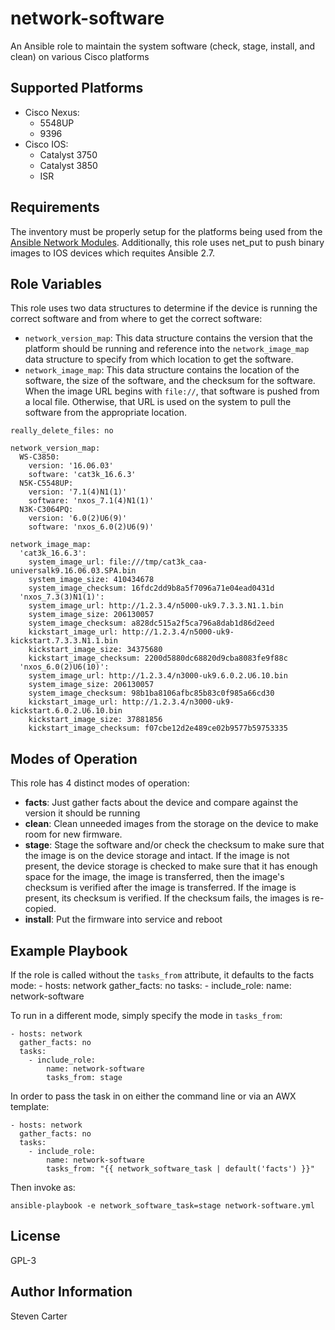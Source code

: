 # network-software

An Ansible role to maintain the system software (check, stage, install, and clean) on various Cisco platforms

## Supported Platforms
* Cisco Nexus:
  * 5548UP
  * 9396
* Cisco IOS:
  * Catalyst 3750
  * Catalyst 3850
  * ISR

## Requirements

The inventory must be properly setup for the platforms being used from the [Ansible Network Modules](https://docs.ansible.com/ansible/latest/network/index.html).  Additionally, this role uses net_put to push binary images to IOS devices which requites Ansible 2.7.

## Role Variables

This role uses two data structures to determine if the device is running the correct software and from where to get the correct software:

* `network_version_map`: This data structure contains the version that the platform should be running and reference into the `network_image_map` data structure to specify from which location to get the software.
* `network_image_map`: This data structure contains the location of the software, the size of the software, and the checksum for the software.  When the image URL begins with `file://`, that software is pushed from a local file.  Otherwise, that URL is used on the system to pull the software from the appropriate location.

```
really_delete_files: no

network_version_map:
  WS-C3850:
    version: '16.06.03'
    software: 'cat3k_16.6.3'
  N5K-C5548UP:
    version: '7.1(4)N1(1)'
    software: 'nxos_7.1(4)N1(1)'
  N3K-C3064PQ:
    version: '6.0(2)U6(9)'
    software: 'nxos_6.0(2)U6(9)'

network_image_map:
  'cat3k_16.6.3':
    system_image_url: file:///tmp/cat3k_caa-universalk9.16.06.03.SPA.bin
    system_image_size: 410434678
    system_image_checksum: 16fdc2dd9b8a5f7096a71e04ead0431d
  'nxos_7.3(3)N1(1)':
    system_image_url: http://1.2.3.4/n5000-uk9.7.3.3.N1.1.bin
    system_image_size: 206130057
    system_image_checksum: a828dc515a2f5ca796a8dab1d86d2eed
    kickstart_image_url: http://1.2.3.4/n5000-uk9-kickstart.7.3.3.N1.1.bin
    kickstart_image_size: 34375680
    kickstart_image_checksum: 2200d5880dc68820d9cba8083fe9f88c
  'nxos_6.0(2)U6(10)':
    system_image_url: http://1.2.3.4/n3000-uk9.6.0.2.U6.10.bin
    system_image_size: 206130057
    system_image_checksum: 98b1ba8106afbc85b83c0f985a66cd30
    kickstart_image_url: http://1.2.3.4/n3000-uk9-kickstart.6.0.2.U6.10.bin
    kickstart_image_size: 37881856
    kickstart_image_checksum: f07cbe12d2e489ce02b9577b59753335
```

## Modes of Operation

This role has 4 distinct modes of operation:

* **facts**: Just gather facts about the device and compare against the version it should be running
* **clean**: Clean unneeded images from the storage on the device to make room for new firmware.
* **stage**: Stage the software and/or check the checksum to make sure that the image is on the device storage and intact.  If the image is not present, the device storage is checked to make sure that it has enough space for the image, the image is transferred, then the image's checksum is verified after the image is transferred.  If the image is present, its checksum is verified.  If the checksum fails, the images is re-copied.
* **install**: Put the firmware into service and reboot

## Example Playbook

If the role is called without the `tasks_from` attribute, it defaults to the facts mode:
    - hosts: network
      gather_facts: no
      tasks:
        - include_role:
            name: network-software

To run in a different mode, simply specify the mode in `tasks_from`:  

    - hosts: network
      gather_facts: no
      tasks:
        - include_role:
            name: network-software
            tasks_from: stage

In order to pass the task in on either the command line or via an AWX template:

    - hosts: network
      gather_facts: no
      tasks:
        - include_role:
            name: network-software
            tasks_from: "{{ network_software_task | default('facts') }}"

Then invoke as:

    ansible-playbook -e network_software_task=stage network-software.yml

## License

GPL-3

## Author Information

Steven Carter
